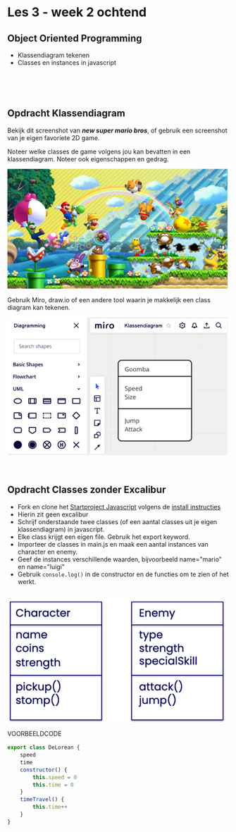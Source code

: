 # Les 3 - week 2 ochtend

## Object Oriented Programming

- Klassendiagram tekenen
- Classes en instances in javascript

<Br>
<Br>
<Br>

## Opdracht Klassendiagram

Bekijk dit screenshot van ***new super mario bros***, of gebruik een screenshot van je eigen favoriete 2D game.

Noteer welke classes de game volgens jou kan bevatten in een klassendiagram. Noteer ook eigenschappen en gedrag.

<img width="500" src="../images/mariobros.jpg">

Gebruik Miro, draw.io of een andere tool waarin je makkelijk een class diagram kan tekenen.

<img width="500" src="../images/diagram1.png">

<Br>
<Br>
<Br>

## Opdracht Classes zonder Excalibur

- Fork en clone het [Startproject Javascript](https://github.com/HR-CMGT/prg4-javascript-2023) volgens de [install instructies](../setup.md)
- Hierin zit geen excalibur
- Schrijf onderstaande twee classes (of een aantal classes uit je eigen klassendiagram) in javascript.
- Elke class krijgt een eigen file. Gebruik het export keyword.
- Importeer de classes in main.js en maak een aantal instances van character en enemy.
- Geef de instances verschillende waarden, bijvoorbeeld name="mario" en name="luigi"
- Gebruik `console.log()` in de constructor en de functies om te zien of het werkt.

<br>

<img width="500" src="../images/diagram2.png">

<Br>

VOORBEELDCODE

```javascript
export class DeLorean {
    speed
    time
    constructor() {
        this.speed = 0
        this.time = 0
    }
    timeTravel() {
        this.time++
    }
}
```
